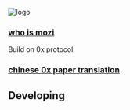 ![logo](https://github.com/exchange-prototype/mozi/blob/master/doc/logo.jpg)

### [who is mozi](https://en.wikipedia.org/wiki/Mozi)
Build on 0x protocol.

### [chinese 0x paper translation](https://github.com/exchange-prototype/mozi/wiki/0x-%E7%99%BD%E7%9A%AE%E4%B9%A6-(%E7%AE%80%E4%BD%93%E4%B8%AD%E6%96%87%E7%89%88)).

## Developing
